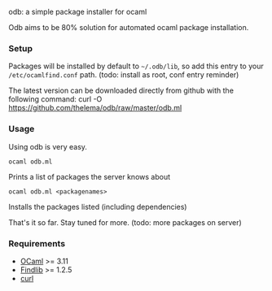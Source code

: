 odb: a simple package installer for ocaml

Odb aims to be 80% solution for automated ocaml package installation.

### Setup

Packages will be installed by default to `~/.odb/lib`, so add this entry to
your `/etc/ocamlfind.conf` path.  (todo: install as root, conf entry reminder)

The latest version can be downloaded directly from github with the following command: 
    curl -O https://github.com/thelema/odb/raw/master/odb.ml


### Usage

Using odb is very easy. 

    ocaml odb.ml

  Prints a list of packages the server knows about

    ocaml odb.ml <packagenames>

  Installs the packages listed (including dependencies)

That's it so far.  Stay tuned for more. (todo: more packages on server)


### Requirements
* [OCaml][] >= 3.11
* [Findlib][] >= 1.2.5
* [curl][]

[Findlib]: http://projects.camlcity.org/projects/findlib.html/
[OCaml]: http://caml.inria.fr/ocaml/release.en.html
[curl]: http://curl.haxx.se/

